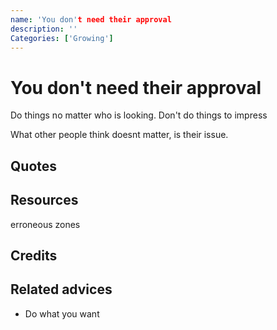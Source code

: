 ```yaml
---
name: 'You don't need their approval
description: ''
Categories: ['Growing']
---
```

# You don't need their approval

Do things no matter who is looking. Don't do things to impress

What other people think doesnt matter, is their issue.
## Quotes

## Resources
erroneous zones
## Credits

## Related advices

- Do what you want
